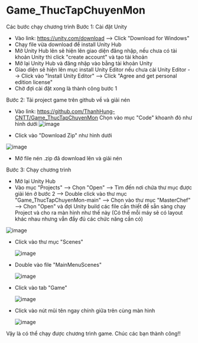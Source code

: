 # Game_ThucTapChuyenMon

Các bước chạy chương trình
Bước 1: Cài đặt Unity
  + Vào link: https://unity.com/download  --> Click "Download for Windows"
  + Chạy file vừa download để install Unity Hub
  + Mở Unity Hub lên sẽ hiện lên giao diện đăng nhập, nếu chưa có tài khoản Unity thì click "create account" và tạo tài khoản
  + Mở lại Unity Hub và đăng nhập vào bằng tài khoản Unity
  + Giao diện sẽ hiện lên mục install Unity Editor nếu chưa cài Unity Editor --> Click vào "Install Unity Editor" --> Click "Agree and get personal edition license"
  + Chờ đợi cài đặt xong là thành công bước 1

Bước 2: Tải project game trên github về và giải nén
  + Vào link: https://github.com/ThanhHung-CNTT/Game_ThucTapChuyenMon
     Chọn vào mục "Code" khoanh đỏ như hình dưới
    ![image](https://github.com/ThanhHung-CNTT/Game_ThucTapChuyenMon/assets/72698847/d73cc90f-4646-4980-8662-6ef03b837347)




  + Click vào "Download Zip" như hình dưới

    
   ![image](https://github.com/ThanhHung-CNTT/Game_ThucTapChuyenMon/assets/72698847/a2f00a14-791e-46ed-96e7-448fc31c65a6)

  + Mở file nén .zip đã download lên và giải nén

Bước 3: Chạy chương trình
  + Mở lại Unity Hub
  + Vào mục "Projects" --> Chọn "Open" --> Tìm đến nơi chứa thư mục được giải lén ở bước 2 --> Double click vào thư mục
"Game_ThucTapChuyenMon-main" --> Chọn vào thư mục "MasterChef"  --> Chọn "Open" và đợi Unity build các file cần thiết để sẵn sàng chạy Project và cho ra màn hình như thế này (Có thể mỗi máy sẽ có layout khác nhau nhưng vẫn đầy đủ các chức năng cần có)

![image](https://github.com/ThanhHung-CNTT/Game_ThucTapChuyenMon/assets/72698847/dda89b06-21d7-4f5e-972f-f8a314dcb9ae)

  + Click vào thư mục "Scenes"

    ![image](https://github.com/ThanhHung-CNTT/Game_ThucTapChuyenMon/assets/72698847/51e9e2f1-6d43-462d-a142-4aaa0c915d39)

  + Double vào file "MainMenuScenes"

    ![image](https://github.com/ThanhHung-CNTT/Game_ThucTapChuyenMon/assets/72698847/3c9c7d66-8d56-455f-b134-cf3e7b05afcf)

  + Click vào tab "Game"

    ![image](https://github.com/ThanhHung-CNTT/Game_ThucTapChuyenMon/assets/72698847/10576e2e-820c-4aa1-a227-c26791a03b83)

  + Click vào nút mũi tên ngay chính giữa trên cùng màn hình

    ![image](https://github.com/ThanhHung-CNTT/Game_ThucTapChuyenMon/assets/72698847/3e8b5a13-e22e-47d5-91b2-2a5fab417981)

Vậy là có thể chạy được chương trình game. Chúc các bạn thành công!!

